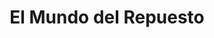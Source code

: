 ---
title: "El Mundo del Repuesto"
url: /san-salvador/el-mundo-del-repuesto/
shop: piezas de automóviles
---